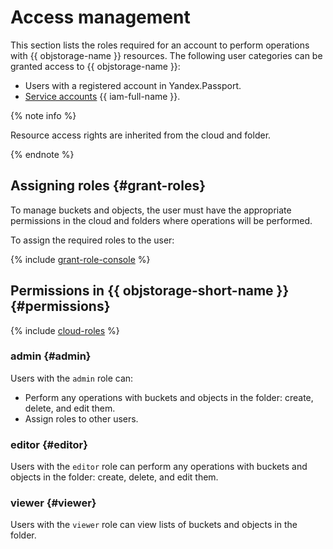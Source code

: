 # Access management

This section lists the roles required for an account to perform operations with {{ objstorage-name }} resources. The following user categories can be granted access to {{ objstorage-name }}:

- Users with a registered account in Yandex.Passport.
- [Service accounts](../../iam/concepts/users/service-accounts.md) {{ iam-full-name }}.

{% note info %}

Resource access rights are inherited from the cloud and folder.

{% endnote %}

## Assigning roles {#grant-roles}

To manage buckets and objects, the user must have the appropriate permissions in the cloud and folders where operations will be performed.

To assign the required roles to the user:

{% include [grant-role-console](../../_includes/grant-role-console.md) %}

## Permissions in {{ objstorage-short-name }} {#permissions}

{% include [cloud-roles](../../_includes/cloud-roles.md) %}

### admin {#admin}

Users with the `admin` role can:

  - Perform any operations with buckets and objects in the folder: create, delete, and edit them.
  - Assign roles to other users.

### editor {#editor}

Users with the `editor` role can perform any operations with buckets and objects in the folder: create, delete, and edit them.

### viewer {#viewer}

Users with the `viewer` role can view lists of buckets and objects in the folder.

